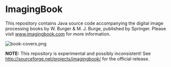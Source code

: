 # ImagingBook

This repository contains Java source code accompanying the digital image processing books by W. Burger & M. J. Burge, published by Springer. 
Please visit www.imagingbook.com for more information.

![book-covers.png](https://bitbucket.org/repo/8Gjapq/images/1125963947-book-covers.png)


**NOTE:** This repository is experimental and possibly inconsistent! See http://sourceforge.net/projects/imagingbook/ for the official release.